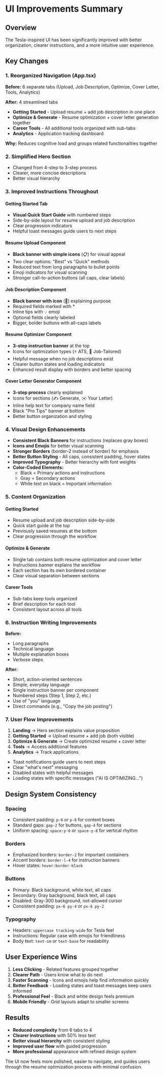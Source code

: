 # UI Improvements Summary

## Overview
The Tesla-inspired UI has been significantly improved with better organization, clearer instructions, and a more intuitive user experience.

## Key Changes

### 1. **Reorganized Navigation** (App.tsx)
   
   **Before:** 6 separate tabs (Upload, Job Description, Optimize, Cover Letter, Tools, Analytics)
   
   **After:** 4 streamlined tabs
   - **Getting Started** - Upload resume + add job description in one place
   - **Optimize & Generate** - Resume optimization + cover letter generation together
   - **Career Tools** - All additional tools organized with sub-tabs
   - **Analytics** - Application tracking dashboard

   **Why:** Reduces cognitive load and groups related functionalities together

### 2. **Simplified Hero Section**
   - Changed from 4-step to 3-step process
   - Clearer, more concise descriptions
   - Better visual hierarchy

### 3. **Improved Instructions Throughout**

   #### Getting Started Tab
   - **Visual Quick Start Guide** with numbered steps
   - Side-by-side layout for resume upload and job description
   - Clear progression indicators
   - Helpful toast messages guide users to next steps

   #### Resume Upload Component
   - **Black banner with simple icons** (📋) for visual appeal
   - Two clear options: "Best" vs "Quick" methods
   - Reduced text from long paragraphs to bullet points
   - Emoji indicators for visual scanning
   - Stronger call-to-action buttons (all caps, clear labels)

   #### Job Description Component
   - **Black banner with icon** (📝) explaining purpose
   - Required fields marked with *
   - Inline tips with 💡 emoji
   - Optional fields clearly labeled
   - Bigger, bolder buttons with all-caps labels

   #### Resume Optimizer Component
   - **3-step instruction banner** at the top
   - Icons for optimization types (⚡ ATS, 🎯 Job-Tailored)
   - Helpful message when no job descriptions exist
   - Clearer button states and loading indicators
   - Enhanced result display with borders and better spacing

   #### Cover Letter Generator Component
   - **3-step process** clearly explained
   - Icons for sections (✍️ Generate, ✉️ Your Letter)
   - Inline help text for company name field
   - Black "Pro Tips" banner at bottom
   - Better button organization and styling

### 4. **Visual Design Enhancements**

   - **Consistent Black Banners** for instructions (replaces gray boxes)
   - **Icons and Emojis** for better visual scanning
   - **Stronger Borders** (border-2 instead of border) for emphasis
   - **Better Button Styling** - All caps, consistent padding, hover states
   - **Improved Typography** - Better hierarchy with font weights
   - **Color-Coded Elements:**
     - Black = Primary actions and instructions
     - Gray = Secondary actions
     - White text on black = Important information

### 5. **Content Organization**

   #### Getting Started
   - Resume upload and job description side-by-side
   - Quick start guide at the top
   - Previously saved resumes at the bottom
   - Clear progression through the workflow

   #### Optimize & Generate
   - Single tab contains both resume optimization and cover letter
   - Instructions banner explains the workflow
   - Each section has its own bordered container
   - Clear visual separation between sections

   #### Career Tools
   - Sub-tabs keep tools organized
   - Brief description for each tool
   - Consistent layout across all tools

### 6. **Instruction Writing Improvements**

   **Before:**
   - Long paragraphs
   - Technical language
   - Multiple explanation boxes
   - Verbose steps

   **After:**
   - Short, action-oriented sentences
   - Simple, everyday language
   - Single instruction banner per component
   - Numbered steps (Step 1, Step 2, etc.)
   - Use of "you" language
   - Direct commands (e.g., "Copy the job posting")

### 7. **User Flow Improvements**

   1. **Landing** → Hero section explains value proposition
   2. **Getting Started** → Upload resume + add job (both visible)
   3. **Optimize & Generate** → Create optimized resume + cover letter
   4. **Tools** → Access additional features
   5. **Analytics** → Track applications

   - Toast notifications guide users to next steps
   - Clear "what's next" messaging
   - Disabled states with helpful messages
   - Loading states with specific messages ("AI IS OPTIMIZING...")

## Design System Consistency

### Spacing
- Consistent padding: `p-6` or `p-8` for content boxes
- Standard gaps: `gap-2` for buttons, `gap-4` for sections
- Uniform spacing: `space-y-6` or `space-y-8` for vertical rhythm

### Borders
- Emphasized borders: `border-2` for important containers
- Accent borders: `border-l-4` for instruction banners
- Hover states: `hover:border-black`

### Buttons
- Primary: Black background, white text, all caps
- Secondary: Gray background, black text, all caps
- Disabled: Gray-300 background, not-allowed cursor
- Consistent padding: `px-6 py-4` or `px-6 py-2`

### Typography
- Headers: `uppercase tracking-wide` for Tesla feel
- Instructions: Regular case with emojis for friendliness
- Body text: `text-sm` or `text-base` for readability

## User Experience Wins

1. **Less Clicking** - Related features grouped together
2. **Clearer Path** - Users know what to do next
3. **Faster Scanning** - Icons and emojis help find information quickly
4. **Better Feedback** - Loading states and toast messages keep users informed
5. **Professional Feel** - Black and white design feels premium
6. **Mobile Friendly** - Grid layouts adapt to smaller screens

## Results

- **Reduced complexity** from 6 tabs to 4
- **Clearer instructions** with 50% less text
- **Better visual hierarchy** with consistent styling
- **Improved user flow** with guided progression
- **More professional** appearance with refined design system

The UI now feels more polished, easier to navigate, and guides users through the resume optimization process with minimal confusion.
